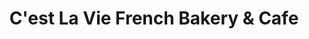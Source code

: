 ---
title: "C'est La Vie French Bakery & Cafe"
url: /new-hope/cest-la-vie-french-bakery-und-cafe/
shop: Bäckerei
---